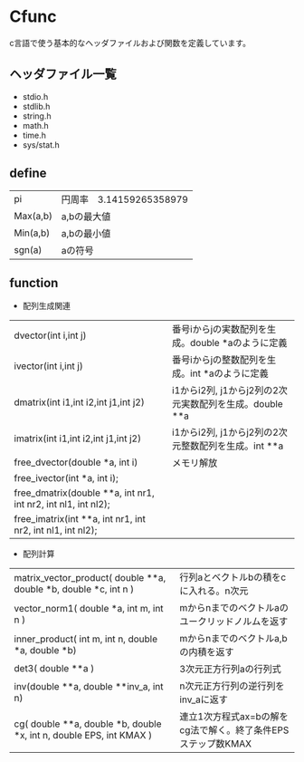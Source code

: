 # Cfunc

c言語で使う基本的なヘッダファイルおよび関数を定義しています。

## ヘッダファイル一覧

- stdio.h
- stdlib.h
- string.h
- math.h
- time.h
- sys/stat.h

## define

|||
|---|---|
|pi  |円周率　3.14159265358979  |
|Max(a,b)  |a,bの最大値  |
|Min(a,b) | a,bの最小値|
|sgn(a)|aの符号|

## function

- 配列生成関連

|||
|---|---|
|dvector(int i,int j)|番号iからjの実数配列を生成。double *aのように定義|
|ivector(int i,int j)|番号iからjの整数配列を生成。int *aのように定義|
|dmatrix(int i1,int i2,int j1,int j2)|i1からi2列, j1からj2列の2次元実数配列を生成。double **a|
|imatrix(int i1,int i2,int j1,int j2)|i1からi2列, j1からj2列の2次元整数配列を生成。int **a|
|free_dvector(double *a, int i)|メモリ解放|
|free_ivector(int *a, int i);|　　|
|free_dmatrix(double **a, int nr1, int nr2, int nl1, int nl2);|　　|
|free_imatrix(int **a, int nr1, int nr2, int nl1, int nl2);|　　|

- 配列計算

|||
|---|---|
|matrix_vector_product( double **a, double *b, double *c, int n )|行列aとベクトルbの積をcに入れる。n次元|
|vector_norm1( double *a, int m, int n )|mからnまでのベクトルaのユークリッドノルムを返す|
|inner_product( int m, int n, double *a, double *b)|mからnまでのベクトルa,bの内積を返す |
|det3( double **a )|3次元正方行列aの行列式|
|inv(double \*\*a, double **inv_a, int n)|n次元正方行列の逆行列をinv_aに返す|
| cg( double \*\*a, double *b, double *x, int n, double EPS, int KMAX )|連立1次方程式ax=bの解をcg法で解く。終了条件EPS　ステップ数KMAX|
